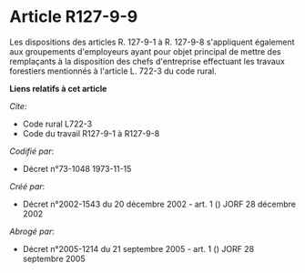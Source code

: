 # Article R127-9-9

Les dispositions des articles R. 127-9-1 à R. 127-9-8 s'appliquent également aux groupements d'employeurs ayant pour objet
principal de mettre des remplaçants à la disposition des chefs d'entreprise effectuant les travaux forestiers mentionnés à
l'article L. 722-3 du code rural.

**Liens relatifs à cet article**

_Cite_:

  - Code rural L722-3
  - Code du travail R127-9-1 à R127-9-8

_Codifié par_:

  - Décret n°73-1048 1973-11-15

_Créé par_:

  - Décret n°2002-1543 du 20 décembre 2002 - art. 1 () JORF 28 décembre 2002

_Abrogé par_:

  - Décret n°2005-1214 du 21 septembre 2005 - art. 1 () JORF 28 septembre 2005
